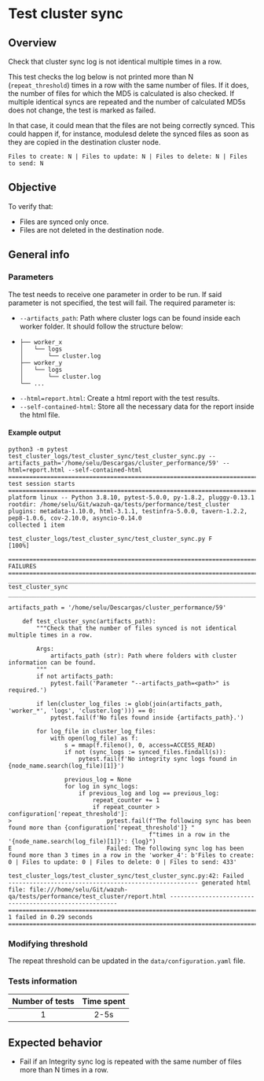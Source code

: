 # Test cluster sync

## Overview 

Check that cluster sync log is not identical multiple times in a row.

This test checks the log below is not printed more than N (`repeat_threshold`) times in a row with the same number of files. If it does, the number of files for which the MD5 is calculated is also checked. If multiple identical syncs are repeated and the number of calculated MD5s does not change, the test is marked as failed.

In that case, it could mean that the files are not being correctly synced. This could happen if, for instance, modulesd delete the synced files as soon as they are copied in the destination cluster node.
```
Files to create: N | Files to update: N | Files to delete: N | Files to send: N
```

## Objective

To verify that:
- Files are synced only once. 
- Files are not deleted in the destination node.

## General info
### Parameters
The test needs to receive one parameter in order to be run. If said parameter is not specified, the test will fail. The required parameter is:
- `--artifacts_path`: Path where cluster logs can be found inside each worker folder. It should follow the structure below:
- 
    ```.
    ├── worker_x
    │   └── logs
    │       └── cluster.log
    ├── worker_y
    │   └── logs
    │       └── cluster.log
    └── ...
    ```
- `--html=report.html`: Create a html report with the test results. 
- `--self-contained-html`: Store all the necessary data for the report inside the html file.

#### Example output
```shell
python3 -m pytest test_cluster_logs/test_cluster_sync/test_cluster_sync.py --artifacts_path='/home/selu/Descargas/cluster_performance/59' --html=report.html --self-contained-html
============================================================================================ test session starts ============================================================================================
platform linux -- Python 3.8.10, pytest-5.0.0, py-1.8.2, pluggy-0.13.1
rootdir: /home/selu/Git/wazuh-qa/tests/performance/test_cluster
plugins: metadata-1.10.0, html-3.1.1, testinfra-5.0.0, tavern-1.2.2, pep8-1.0.6, cov-2.10.0, asyncio-0.14.0
collected 1 item                                                                                                                                                                                            

test_cluster_logs/test_cluster_sync/test_cluster_sync.py F                                                                                                                                            [100%]

================================================================================================= FAILURES ==================================================================================================
_____________________________________________________________________________________________ test_cluster_sync _____________________________________________________________________________________________

artifacts_path = '/home/selu/Descargas/cluster_performance/59'

    def test_cluster_sync(artifacts_path):
        """Check that the number of files synced is not identical multiple times in a row.
    
        Args:
            artifacts_path (str): Path where folders with cluster information can be found.
        """
        if not artifacts_path:
            pytest.fail('Parameter "--artifacts_path=<path>" is required.')
    
        if len(cluster_log_files := glob(join(artifacts_path, 'worker_*', 'logs', 'cluster.log'))) == 0:
            pytest.fail(f'No files found inside {artifacts_path}.')
    
        for log_file in cluster_log_files:
            with open(log_file) as f:
                s = mmap(f.fileno(), 0, access=ACCESS_READ)
                if not (sync_logs := synced_files.findall(s)):
                    pytest.fail(f'No integrity sync logs found in {node_name.search(log_file)[1]}')
    
                previous_log = None
                for log in sync_logs:
                    if previous_log and log == previous_log:
                        repeat_counter += 1
                        if repeat_counter > configuration['repeat_threshold']:
>                           pytest.fail(f"The following sync has been found more than {configuration['repeat_threshold']} "
                                        f"times in a row in the '{node_name.search(log_file)[1]}': {log}")
E                           Failed: The following sync log has been found more than 3 times in a row in the 'worker_4': b'Files to create: 0 | Files to update: 0 | Files to delete: 0 | Files to send: 433'

test_cluster_logs/test_cluster_sync/test_cluster_sync.py:42: Failed
------------------------------------------------------ generated html file: file:///home/selu/Git/wazuh-qa/tests/performance/test_cluster/report.html -------------------------------------------------------
========================================================================================= 1 failed in 0.29 seconds ==========================================================================================
```

### Modifying threshold
The repeat threshold can be updated in the `data/configuration.yaml` file.

### Tests information

| Number of tests | Time spent |
|:--:|:--:|
| 1 | 2-5s |

## Expected behavior

- Fail if an Integrity sync log is repeated with the same number of files more than N times in a row. 
